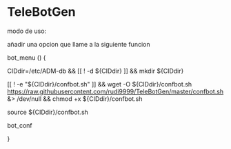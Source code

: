 # TeleBotGen

modo de uso:

añadir una opcion que llame a la siguiente funcion

bot_menu () {

CIDdir=/etc/ADM-db && [[ ! -d ${CIDdir} ]] && mkdir ${CIDdir}

[[ ! -e "${CIDdir}/confbot.sh" ]] && wget -O ${CIDdir}/confbot.sh https://raw.githubusercontent.com/rudi9999/TeleBotGen/master/confbot.sh &> /dev/null && chmod +x ${CIDdir}/confbot.sh

source ${CIDdir}/confbot.sh

bot_conf

}
